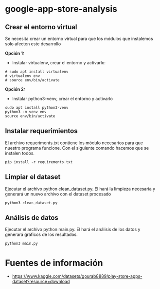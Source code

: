 # google-app-store-analysis

## Crear el entorno virtual

Se necesita crear un entorno virtual para que los módulos que instalemos solo afecten este desarrollo

**Opción 1:**

- Instalar virtualenv, crear el entorno y activarlo:

```
# sudo apt install virtualenv
# virtualenv env
# source env/bin/activate
```

**Opción 2:**

- Instalar python3-venv, crear el entorno y activarlo

```
sudo apt install python3-venv
python3 -m venv env
source env/bin/activate
```

## Instalar requerimientos

El archivo requeriments.txt contiene los módulo necesarios para que nuestro programa funcione. Con el siguiente comando hacemos que se instalen todos.

```
pip install -r requirements.txt
```

## Limpiar el dataset

Ejecutar el archivo python clean_dataset.py. El hará la limpieza necesaria y generará un nuevo archivo con el dataset procesado

```
python3 clean_dataset.py
```

## Análisis de datos

Ejecutar el archivo python main.py. El hará el análisis de los datos y generará gráficos de los resultados.

```
python3 main.py
```

# Fuentes de información

- https://www.kaggle.com/datasets/gourab8889/play-store-apps-dataset?resource=download
